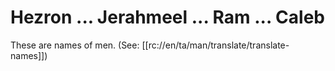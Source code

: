 # Hezron ... Jerahmeel ... Ram ... Caleb

These are names of men. (See: [[rc://en/ta/man/translate/translate-names]])


